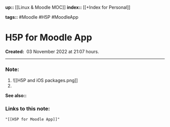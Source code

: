 **up::** [[Linux & Moodle MOC]]
**index::** [[+Index for Personal]]
 

**tags::** #Moodle #H5P #MoodleApp

# H5P for Moodle App

**Created:**  03 November 2022 at  21:07 hours.

___
### Note:
1. ![[H5P and iOS packages.png]]
2.

**See also::** 

### Links to this note:
```query
"[[H5P for Moodle App]]"
```

